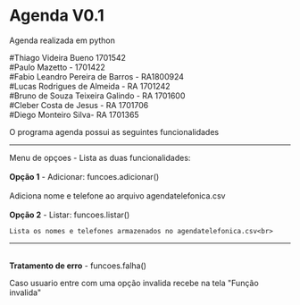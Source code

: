 Agenda V0.1
================================

Agenda realizada em python

#Thiago Videira Bueno 1701542<br>
#Paulo Mazetto - 1701422<br>
#Fabio Leandro Pereira de Barros - RA1800924<br>
#Lucas Rodrigues de Almeida - RA 1701242<br>
#Bruno de Souza Teixeira Galindo - RA 1701600<br>
#Cleber Costa de Jesus - RA 1701706<br>
#Diego Monteiro Silva- RA 1701365<br>

O programa agenda possui as seguintes funcionalidades<br>

<hr>
Menu de opçoes - Lista as duas funcionalidades:<br>
<br>
<b>Opção 1</b> - Adicionar: funcoes.adicionar()<br>
<br>
	Adiciona nome e telefone ao arquivo agendatelefonica.csv<br>
<br>
<b>Opção 2</b> - Listar: funcoes.listar()<br>

	Lista os nomes e telefones armazenados no agendatelefonica.csv<br>
<hr>

<br>
<b>Tratamento de erro</b> - funcoes.falha()<br>

Caso usuario entre com uma opção invalida recebe na tela "Função invalida"<br>
 
